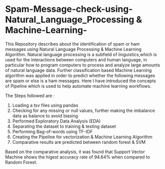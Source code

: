 # Spam-Message-check-using-Natural_Language_Processing & Machine-Learning-

This Repository describes about the identification of spam or ham messages using Natural Language Processing & Machine Learning Algorithm. Natural language processing is a subfield of linguistics,which is used for the interactions between computers and human language, in particular how to program computers to process and analyze large amounts of natural language data. Further classification based Machine Learning algorithm was applied in order to predict whether the following messages are spam or else is a ham messages.
Here I have introduced the concepts of Pipeline which is used to help automate machine learning workflows. 

The Steps followed are : 
1. Loading a tsv files using pandas 
2. Checking for any missing or null values, further making the imbalance data as balance to avoid biasing 
3. Performed Exploratory Data Analysis (EDA)
4. Separating the dataset to training & testing dataset 
5. Performing Bag-of-words using TF-IDF 
6. Creating the Pipeline for vectorization & Machine Learning Algorithm 
7. Comparative results are predicted between random forest & SVM 

Based on the comparative analysis, it was found that Support Vector Machine shows the higest accuracy rate of 94.64% when compared to Random Forest. 
